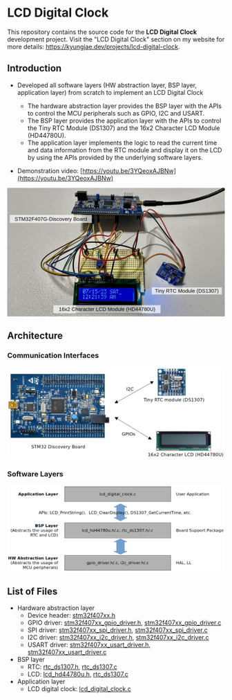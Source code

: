 # LCD Digital Clock



This repository contains the source code for the **LCD Digital Clock** development project. Visit the "LCD Digital Clock" section on my website for more details: https://kyungjae.dev/projects/lcd-digital-clock.



## Introduction

* Developed all software layers (HW abstraction layer, BSP layer, application layer) from scratch to implement an LCD Digital Clock
  * The hardware abstraction layer provides the BSP layer with the APIs to control the MCU peripherals such as GPIO, I2C and USART.
  * The BSP layer provides the application layer with the APIs to control the Tiny RTC Module (DS1307) and the 16x2 Character LCD Module (HD44780U).
  * The application layer implements the logic to read the current time and data information from the RTC module and display it on the LCD by using the APIs provided by the underlying software layers.

* Demonstration video: [https://youtu.be/3YQeoxAJBNw](https://youtu.be/3YQeoxAJBNw)



<img src="./img/lcd-digital-clock-thumbnail.png" alt="lcd-digital-clock-thumbnail" width="750">





## Architecture

### Communication Interfaces



<img src="./img/lcd-digital-clock-communication-interfaces.png" alt="lcd-digital-clock-communication-interfaces" width="750">



### Software Layers



<img src="./img/lcd-digital-clock-software-layers.png" alt="lcd-digital-clock-software-layers" width="850">





## List of Files

* Hardware abstraction layer
  * Device header: [stm32f407xx.h](./workspace/lcd_digital_clock/Driver/Inc/stm32f407xx.h)
  * GPIO driver: [stm32f407xx_gpio_driver.h](./workspace/lcd_digital_clock/Driver/Inc/stm32f407xx_gpio_driver.h),  [stm32f407xx_gpio_driver.c](./workspace/lcd_digital_clock/Driver/Src/stm32f407xx_gpio_driver.c)
  * SPI driver: [stm32f407xx_spi_driver.h](./workspace/lcd_digital_clock/Driver/Inc/stm32f407xx_spi_driver.h),  [stm32f407xx_spi_driver.c](./workspace/lcd_digital_clock/Driver/Src/stm32f407xx_spi_driver.c)
  * I2C driver: [stm32f407xx_i2c_driver.h](./workspace/lcd_digital_clock/Driver/Inc/stm32f407xx_i2c_driver.h),  [stm32f407xx_i2c_driver.c](./workspace/lcd_digital_clock/Driver/Src/stm32f407xx_i2c_driver.c)
  * USART driver: [stm32f407xx_usart_driver.h](./workspace/lcd_digital_clock/Driver/Inc/stm32f407xx_usart_driver.h),  [stm32f407xx_usart_driver.c](./workspace/lcd_digital_clock/Driver/Src/stm32f407xx_usart_driver.c)
* BSP layer
  * RTC: [rtc_ds1307.h](./workspace/lcd_digital_clock/Bsp/Inc/rtc_ds1307.h), [rtc_ds1307.c](./workspace/lcd_digital_clock/Bsp/Src/rtc_ds1307.c)
  * LCD: [lcd_hd44780u.h](./workspace/lcd_digital_clock/Bsp/Inc/lcd_hd44780u.h), [rtc_ds1307.c](./workspace/lcd_digital_clock/Bsp/Src/rtc_ds1307.c)
* Application layer
  * LCD digital clock: [lcd_digital_clock.c](./workspace/lcd_digital_clock/Src/lcd_digital_clock.c)
